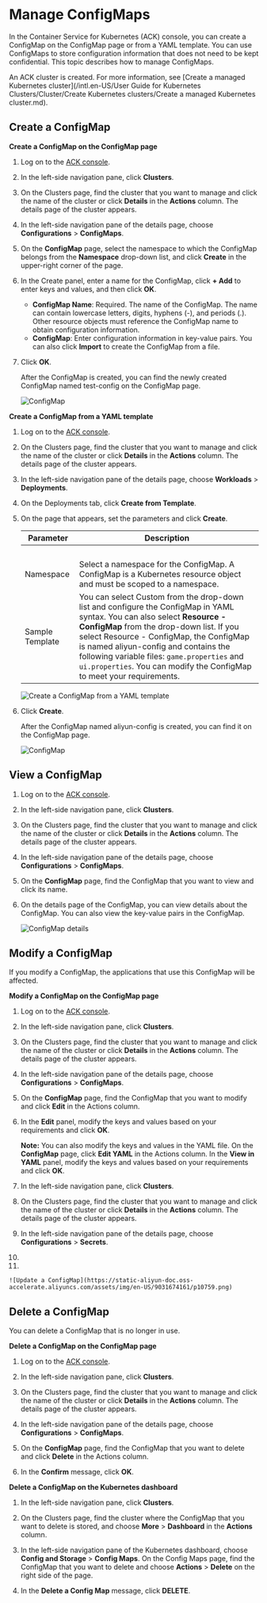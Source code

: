 # Manage ConfigMaps

In the Container Service for Kubernetes \(ACK\) console, you can create a ConfigMap on the ConfigMap page or from a YAML template. You can use ConfigMaps to store configuration information that does not need to be kept confidential. This topic describes how to manage ConfigMaps.

An ACK cluster is created. For more information, see [Create a managed Kubernetes cluster](/intl.en-US/User Guide for Kubernetes Clusters/Cluster/Create Kubernetes clusters/Create a managed Kubernetes cluster.md).

## Create a ConfigMap

**Create a ConfigMap on the ConfigMap page**

1.  Log on to the [ACK console](https://cs.console.aliyun.com).

2.  In the left-side navigation pane, click **Clusters**.

3.  On the Clusters page, find the cluster that you want to manage and click the name of the cluster or click **Details** in the **Actions** column. The details page of the cluster appears.

4.  In the left-side navigation pane of the details page, choose **Configurations** \> **ConfigMaps**.

5.  On the **ConfigMap** page, select the namespace to which the ConfigMap belongs from the **Namespace** drop-down list, and click **Create** in the upper-right corner of the page.

6.  In the Create panel, enter a name for the ConfigMap, click **+ Add** to enter keys and values, and then click **OK**.

    -   **ConfigMap Name**: Required. The name of the ConfigMap. The name can contain lowercase letters, digits, hyphens \(-\), and periods \(.\). Other resource objects must reference the ConfigMap name to obtain configuration information.
    -   **ConfigMap**: Enter configuration information in key-value pairs. You can also click **Import** to create the ConfigMap from a file.
7.  Click **OK**.

    After the ConfigMap is created, you can find the newly created ConfigMap named test-config on the ConfigMap page.

    ![ConfigMap](https://static-aliyun-doc.oss-accelerate.aliyuncs.com/assets/img/en-US/4176558161/p10745.png)


**Create a ConfigMap from a YAML template**

1.  Log on to the [ACK console](https://cs.console.aliyun.com).

2.  On the Clusters page, find the cluster that you want to manage and click the name of the cluster or click **Details** in the **Actions** column. The details page of the cluster appears.

3.  In the left-side navigation pane of the details page, choose **Workloads** \> **Deployments**.

4.  On the Deployments tab, click **Create from Template**.

5.  On the page that appears, set the parameters and click **Create**.

    |Parameter|Description|
    |---------|-----------|
    | | |
    |Namespace|Select a namespace for the ConfigMap. A ConfigMap is a Kubernetes resource object and must be scoped to a namespace.|
    |Sample Template|You can select Custom from the drop-down list and configure the ConfigMap in YAML syntax. You can also select **Resource - ConfigMap** from the drop-down list. If you select Resource - ConfigMap, the ConfigMap is named aliyun-config and contains the following variable files: `game.properties` and `ui.properties`. You can modify the ConfigMap to meet your requirements.|

    ![Create a ConfigMap from a YAML template](https://static-aliyun-doc.oss-accelerate.aliyuncs.com/assets/img/en-US/8545359951/p10747.png)

6.  Click **Create**.

    After the ConfigMap named aliyun-config is created, you can find it on the ConfigMap page.

    ![ConfigMap](https://static-aliyun-doc.oss-accelerate.aliyuncs.com/assets/img/en-US/9545359951/p10748.png)


## View a ConfigMap

1.  Log on to the [ACK console](https://cs.console.aliyun.com).

2.  In the left-side navigation pane, click **Clusters**.

3.  On the Clusters page, find the cluster that you want to manage and click the name of the cluster or click **Details** in the **Actions** column. The details page of the cluster appears.

4.  In the left-side navigation pane of the details page, choose **Configurations** \> **ConfigMaps**.

5.  On the **ConfigMap** page, find the ConfigMap that you want to view and click its name.

6.  On the details page of the ConfigMap, you can view details about the ConfigMap. You can also view the key-value pairs in the ConfigMap.

    ![ConfigMap details](https://static-aliyun-doc.oss-accelerate.aliyuncs.com/assets/img/en-US/0645359951/p40653.png)


## Modify a ConfigMap

If you modify a ConfigMap, the applications that use this ConfigMap will be affected.

**Modify a ConfigMap on the ConfigMap page**

1.  Log on to the [ACK console](https://cs.console.aliyun.com).

2.  In the left-side navigation pane, click **Clusters**.

3.  On the Clusters page, find the cluster that you want to manage and click the name of the cluster or click **Details** in the **Actions** column. The details page of the cluster appears.

4.  In the left-side navigation pane of the details page, choose **Configurations** \> **ConfigMaps**.

5.  On the **ConfigMap** page, find the ConfigMap that you want to modify and click **Edit** in the Actions column.

6.  In the **Edit** panel, modify the keys and values based on your requirements and click **OK**.

    **Note:** You can also modify the keys and values in the YAML file. On the **ConfigMap** page, click **Edit YAML** in the Actions column. In the **View in YAML** panel, modify the keys and values based on your requirements and click **OK**.


1.  In the left-side navigation pane, click **Clusters**.

2.  On the Clusters page, find the cluster that you want to manage and click the name of the cluster or click **Details** in the **Actions** column. The details page of the cluster appears.

3.  In the left-side navigation pane of the details page, choose **Configurations** \> **Secrets**.

4.  

5.  

    ![Update a ConfigMap](https://static-aliyun-doc.oss-accelerate.aliyuncs.com/assets/img/en-US/9031674161/p10759.png)


## Delete a ConfigMap

You can delete a ConfigMap that is no longer in use.

**Delete a ConfigMap on the ConfigMap page**

1.  Log on to the [ACK console](https://cs.console.aliyun.com).

2.  In the left-side navigation pane, click **Clusters**.

3.  On the Clusters page, find the cluster that you want to manage and click the name of the cluster or click **Details** in the **Actions** column. The details page of the cluster appears.

4.  In the left-side navigation pane of the details page, choose **Configurations** \> **ConfigMaps**.

5.  On the **ConfigMap** page, find the ConfigMap that you want to delete and click **Delete** in the Actions column.

6.  In the **Confirm** message, click **OK**.


**Delete a ConfigMap on the Kubernetes dashboard**

1.  In the left-side navigation pane, click **Clusters**.

2.  On the Clusters page, find the cluster where the ConfigMap that you want to delete is stored, and choose **More** \> **Dashboard** in the **Actions** column.

3.  In the left-side navigation pane of the Kubernetes dashboard, choose **Config and Storage** \> **Config Maps**. On the Config Maps page, find the ConfigMap that you want to delete and choose **Actions** \> **Delete** on the right side of the page.

4.  In the **Delete a Config Map** message, click **DELETE**.


